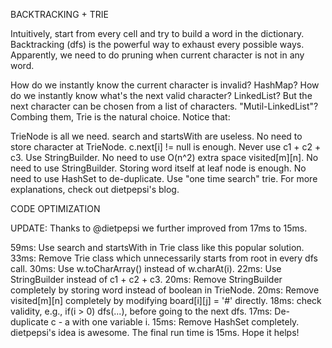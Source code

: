 BACKTRACKING + TRIE

Intuitively, start from every cell and try to build a word in the dictionary. Backtracking (dfs) is the powerful way to exhaust every possible ways. Apparently, we need to do pruning when current character is not in any word.

How do we instantly know the current character is invalid? HashMap?
How do we instantly know what's the next valid character? LinkedList?
But the next character can be chosen from a list of characters. "Mutil-LinkedList"?
Combing them, Trie is the natural choice. Notice that:

TrieNode is all we need. search and startsWith are useless.
No need to store character at TrieNode. c.next[i] != null is enough.
Never use c1 + c2 + c3. Use StringBuilder.
No need to use O(n^2) extra space visited[m][n].
No need to use StringBuilder. Storing word itself at leaf node is enough.
No need to use HashSet to de-duplicate. Use "one time search" trie.
For more explanations, check out dietpepsi's blog.

CODE OPTIMIZATION

UPDATE: Thanks to @dietpepsi we further improved from 17ms to 15ms.

59ms: Use search and startsWith in Trie class like this popular solution.
33ms: Remove Trie class which unnecessarily starts from root in every dfs call.
30ms: Use w.toCharArray() instead of w.charAt(i).
22ms: Use StringBuilder instead of c1 + c2 + c3.
20ms: Remove StringBuilder completely by storing word instead of boolean in TrieNode.
20ms: Remove visited[m][n] completely by modifying board[i][j] = '#' directly.
18ms: check validity, e.g., if(i > 0) dfs(...), before going to the next dfs.
17ms: De-duplicate c - a with one variable i.
15ms: Remove HashSet completely. dietpepsi's idea is awesome.
The final run time is 15ms. Hope it helps!